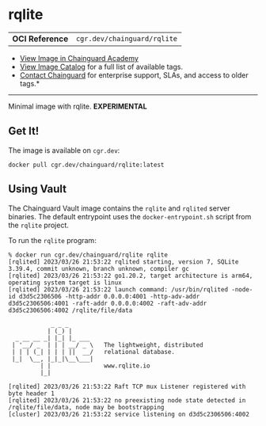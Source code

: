 <!--monopod:start-->
# rqlite
| | |
| - | - |
| **OCI Reference** | `cgr.dev/chainguard/rqlite` |


* [View Image in Chainguard Academy](https://edu.chainguard.dev/chainguard/chainguard-images/reference/rqlite/overview/)
* [View Image Catalog](https://console.enforce.dev/images/catalog) for a full list of available tags.
* [Contact Chainguard](https://www.chainguard.dev/chainguard-images) for enterprise support, SLAs, and access to older tags.*

---
<!--monopod:end-->

Minimal image with rqlite. **EXPERIMENTAL**

## Get It!

The image is available on `cgr.dev`:

```
docker pull cgr.dev/chainguard/rqlite:latest
```

## Using Vault

The Chainguard Vault image contains the `rqlite` and `rqlited` server binaries.
The default entrypoint uses the `docker-entrypoint.sh` script from the `rqlite` project.


To run the `rqlite` program:

```shell
% docker run cgr.dev/chainguard/rqlite rqlite
[rqlited] 2023/03/26 21:53:22 rqlited starting, version 7, SQLite 3.39.4, commit unknown, branch unknown, compiler gc
[rqlited] 2023/03/26 21:53:22 go1.20.2, target architecture is arm64, operating system target is linux
[rqlited] 2023/03/26 21:53:22 launch command: /usr/bin/rqlited -node-id d3d5c2306506 -http-addr 0.0.0.0:4001 -http-adv-addr d3d5c2306506:4001 -raft-addr 0.0.0.0:4002 -raft-adv-addr d3d5c2306506:4002 /rqlite/file/data

            _ _ _
           | (_) |
  _ __ __ _| |_| |_ ___
 | '__/ _  | | | __/ _ \   The lightweight, distributed
 | | | (_| | | | ||  __/   relational database.
 |_|  \__, |_|_|\__\___|
         | |               www.rqlite.io
         |_|

[rqlited] 2023/03/26 21:53:22 Raft TCP mux Listener registered with byte header 1
[rqlited] 2023/03/26 21:53:22 no preexisting node state detected in /rqlite/file/data, node may be bootstrapping
[cluster] 2023/03/26 21:53:22 service listening on d3d5c2306506:4002
```
